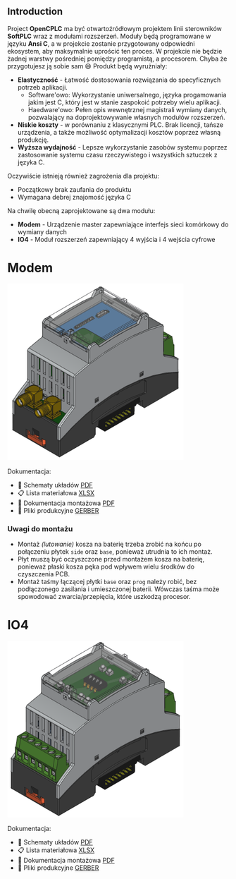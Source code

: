 <style>
  img { max-height: 400px; }
</style>

## Introduction

Project **OpenCPLC** ma być otwartoźródłowym projektem linii sterowników **SoftPLC** wraz z modułami rozszerzeń.
Moduły będą programowane w języku **Ansi C**, a w projekcie zostanie przygotowany odpowiedni ekosystem, aby maksymalnie uprościć ten proces.
W projekcie nie będzie żadnej warstwy pośredniej pomiędzy programistą, a procesorem. Chyba że przygotujesz ją sobie sam 😄
Produkt będą wyrużniały:

- **Elastyczność** - Łatwość dostosowania rozwiązania do specyficznych potrzeb aplikacji.
  - Software'owo: Wykorzystanie uniwersalnego, języka progamowania jakim jest C, który jest w stanie zaspokoić potrzeby wielu aplikacji.
  - Haedware'owo: Pełen opis wewnętrznej magistrali wymiany danych, pozwalający na doprojektowywanie własnych modułów rozszerzeń.
- **Niskie koszty** - w porównaniu z klasycznymi PLC. Brak licencji, tańsze urządzenia, a także możliwość optymalizacji kosztów poprzez własną produkcję.
- **Wyższa wydajność** - Lepsze wykorzystanie zasobów systemu poprzez zastosowanie systemu czasu rzeczywistego i wszystkich sztuczek z języka C.

Oczywiście istnieją również zagrożenia dla projektu:

- Początkowy brak zaufania do produktu
- Wymagana debrej znajomość języka C

Na chwilę obecną zaprojektowane są dwa modułu:

- **Modem** - Urządzenie master zapewniające interfejs sieci komórkowy do wymiany danych
- **IO4** - Moduł rozszerzeń zapewniający 4 wyjścia i 4 wejścia cyfrowe

# Modem

![modem](images/modem.png)

Dokumentacja:

- 📐 Schematy układów [PDF](devices/modem/schema.pdf)
- 📋 Lista materiałowa [XLSX](devices/modem/bom.xlsx)
- 🔧 Dokumentacja montażowa [PDF](devices/modem/assembly.pdf)
- 🧰 Pliki produkcyjne [GERBER](devices/modem/gerber/)

### Uwagi do montażu

- Montaż _(lutowanie)_ kosza na baterię trzeba zrobić na końcu po połączeniu płytek `side` oraz `base`, ponieważ utrudnia to ich montaż.
- Płyt muszą być oczyszczone przed montażem kosza na baterię, ponieważ płaski kosza pęka pod wpływem wielu środków do czyszczenia PCB.
- Montaż taśmy łączącej płytki `base` oraz `prog` należy robić, bez podłączonego zasilania i umieszczonej baterii. Wówczas taśma może spowodować zwarcia/przepięcia, które uszkodzą procesor.

# IO4

![io4](images/io4.png)

Dokumentacja:

- 📐 Schematy układów [PDF](devices/io4/schema.pdf)
- 📋 Lista materiałowa [XLSX](devices/io4/bom.xlsx)
- 🔧 Dokumentacja montażowa [PDF](devices/io4/assembly.pdf)
- 🧰 Pliki produkcyjne [GERBER](devices/io4/gerber/)